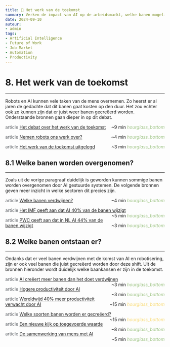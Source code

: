 ```yaml
---
title: 🔮 Het werk van de toekomst
summary: Verken de impact van AI op de arbeidsmarkt, welke banen mogelijk verdwijnen, welke nieuwe banen ontstaan, en hoe AI de productiviteit kan verhogen.
date: 2024-09-10
auteur:
- admin
tags:
- Artificial Intelligence
- Future of Work
- Job Market
- Automation
- Productivity
---
```


# 8. Het werk van de toekomst

---

Robots en AI kunnen vele taken van de mens overnemen. Zo heerst er al jaren de gedachte dat dit banen gaat kosten op den duur. Het zou echter ook zo kunnen zijn dat er juist weer banen gecreëerd worden. Onderstaande bronnen gaan dieper in op dit debat.

<span class="material-symbols-outlined" style="color: #5f6368;">article</span> [Het debat over het werk van de toekomst](https://example.com/future-work-debate) <span style="float: right;">~9 min <i class="material-icons" style="color: #9DC384;">hourglass_bottom</i></span>

<span class="material-symbols-outlined" style="color: #5f6368;">article</span> [Nemen robots ons werk over?](https://example.com/robots-taking-jobs) <span style="float: right;">~4 min <i class="material-icons" style="color: #9DC384;">hourglass_bottom</i></span>

<span class="material-symbols-outlined" style="color: #5f6368;">article</span> [Het werk van de toekomst uitgelegd](https://example.com/future-work-explained) <span style="float: right;">~3 min <i class="material-icons" style="color: #9DC384;">hourglass_bottom</i></span>

## 8.1 Welke banen worden overgenomen?

---

Zoals uit de vorige paragraaf duidelijk is geworden kunnen sommige banen worden overgenomen door AI gestuurde systemen. De volgende bronnen geven meer inzicht in welke sectoren dit precies zijn.

<span class="material-symbols-outlined" style="color: #5f6368;">article</span> [Welke banen verdwijnen?](https://example.com/disappearing-jobs) <span style="float: right;">~4 min <i class="material-icons" style="color: #9DC384;">hourglass_bottom</i></span>

<span class="material-symbols-outlined" style="color: #5f6368;">article</span> [Het IMF geeft aan dat AI 40% van de banen wijzigt](https://example.com/imf-ai-job-impact) <span style="float: right;">~5 min <i class="material-icons" style="color: #9DC384;">hourglass_bottom</i></span>

<span class="material-symbols-outlined" style="color: #5f6368;">article</span> [PWC geeft aan dat in NL AI 44% van de banen wijzigt](https://example.com/pwc-nl-ai-job-impact) <span style="float: right;">~3 min <i class="material-icons" style="color: #9DC384;">hourglass_bottom</i></span>

## 8.2 Welke banen ontstaan er?

---

Ondanks dat er veel banen verdwijnen met de komst van AI en robotisering, zijn er ook veel banen die juist gecreëerd worden door deze shift. Uit de bronnen hieronder wordt duidelijk welke baankansen er zijn in de toekomst.

<span class="material-symbols-outlined" style="color: #5f6368;">article</span> [AI creëert meer banen dan het doet verdwijnen](https://example.com/ai-job-creation) <span style="float: right;">~3 min <i class="material-icons" style="color: #9DC384;">hourglass_bottom</i></span>

<span class="material-symbols-outlined" style="color: #5f6368;">article</span> [Hogere productiviteit door AI](https://example.com/ai-productivity-boost) <span style="float: right;">~3 min <i class="material-icons" style="color: #9DC384;">hourglass_bottom</i></span>

<span class="material-symbols-outlined" style="color: #5f6368;">article</span> [Wereldwijd 40% meer productiviteit verwacht door AI](https://example.com/global-ai-productivity-increase) <span style="float: right;">~15 min <i class="material-icons" style="color: #F9DB78;">hourglass_bottom</i></span>

<span class="material-symbols-outlined" style="color: #5f6368;">article</span> [Welke soorten banen worden er gecreëerd?](https://example.com/new-job-types-ai) <span style="float: right;">~15 min <i class="material-icons" style="color: #F9DB78;">hourglass_bottom</i></span>

<span class="material-symbols-outlined" style="color: #5f6368;">article</span> [Een nieuwe kijk op toegevoerde waarde](https://example.com/new-perspective-added-value) <span style="float: right;">~8 min <i class="material-icons" style="color: #9DC384;">hourglass_bottom</i></span>

<span class="material-symbols-outlined" style="color: #5f6368;">article</span> [De samenwerking van mens met AI](https://example.com/human-ai-collaboration) <span style="float: right;">~5 min <i class="material-icons" style="color: #9DC384;">hourglass_bottom</i></span>